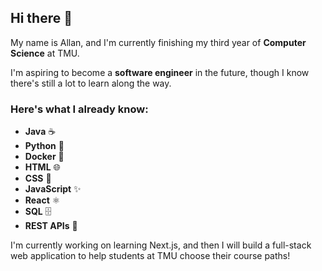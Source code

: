 ## Hi there 👋  

My name is Allan, and I'm currently finishing my third year of **Computer Science** at TMU.  

I'm aspiring to become a **software engineer** in the future, though I know there's still a lot to learn along the way.  

### Here's what I already know:  
- **Java** ☕  
- **Python** 🐍  
- **Docker** 🐳  
- **HTML** 🌐  
- **CSS** 🎨  
- **JavaScript** ✨  
- **React** ⚛️
- **SQL** 🗄️
- **REST APIs** 🔗  

I'm currently working on learning Next.js, and then I will build a full-stack web application to help students at TMU choose their course paths!
